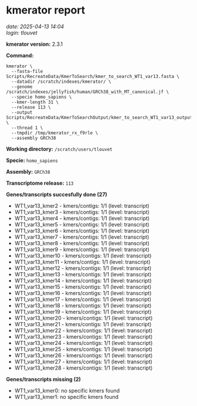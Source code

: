# kmerator report
*date: 2025-04-13 14:04*  
*login: tlouvet*

**kmerator version:** 2.3.1

**Command:**

```
kmerator \
  --fasta-file Scripts/RecreateData/KmerToSearch/kmer_to_search_WT1_var13.fasta \
  --datadir /scratch/indexes/kmerator/ \
  --genome /scratch/indexes/jellyfish/human/GRCh38_with_MT_canonical.jf \
  --specie homo_sapiens \
  --kmer-length 31 \
  --release 113 \
  --output Scripts/RecreateData/KmerToSearchOutput/kmer_to_search_WT1_var13_output \
  --thread 1 \
  --tmpdir /tmp/kmerator_rx_f9rle \
  --assembly GRCh38
```

**Working directory:** `/scratch/users/tlouvet`

**Specie:** `homo_sapiens`

**Assembly:** `GRCh38`

**Transcriptome release:** `113`

**Genes/transcripts succesfully done (27)**

- WT1_var13_kmer2 - kmers/contigs: 1/1 (level: transcript)
- WT1_var13_kmer3 - kmers/contigs: 1/1 (level: transcript)
- WT1_var13_kmer4 - kmers/contigs: 1/1 (level: transcript)
- WT1_var13_kmer5 - kmers/contigs: 1/1 (level: transcript)
- WT1_var13_kmer6 - kmers/contigs: 1/1 (level: transcript)
- WT1_var13_kmer7 - kmers/contigs: 1/1 (level: transcript)
- WT1_var13_kmer8 - kmers/contigs: 1/1 (level: transcript)
- WT1_var13_kmer9 - kmers/contigs: 1/1 (level: transcript)
- WT1_var13_kmer10 - kmers/contigs: 1/1 (level: transcript)
- WT1_var13_kmer11 - kmers/contigs: 1/1 (level: transcript)
- WT1_var13_kmer12 - kmers/contigs: 1/1 (level: transcript)
- WT1_var13_kmer13 - kmers/contigs: 1/1 (level: transcript)
- WT1_var13_kmer14 - kmers/contigs: 1/1 (level: transcript)
- WT1_var13_kmer15 - kmers/contigs: 1/1 (level: transcript)
- WT1_var13_kmer16 - kmers/contigs: 1/1 (level: transcript)
- WT1_var13_kmer17 - kmers/contigs: 1/1 (level: transcript)
- WT1_var13_kmer18 - kmers/contigs: 1/1 (level: transcript)
- WT1_var13_kmer19 - kmers/contigs: 1/1 (level: transcript)
- WT1_var13_kmer20 - kmers/contigs: 1/1 (level: transcript)
- WT1_var13_kmer21 - kmers/contigs: 1/1 (level: transcript)
- WT1_var13_kmer22 - kmers/contigs: 1/1 (level: transcript)
- WT1_var13_kmer23 - kmers/contigs: 1/1 (level: transcript)
- WT1_var13_kmer24 - kmers/contigs: 1/1 (level: transcript)
- WT1_var13_kmer25 - kmers/contigs: 1/1 (level: transcript)
- WT1_var13_kmer26 - kmers/contigs: 1/1 (level: transcript)
- WT1_var13_kmer27 - kmers/contigs: 1/1 (level: transcript)
- WT1_var13_kmer28 - kmers/contigs: 1/1 (level: transcript)


**Genes/transcripts missing (2)**

- WT1_var13_kmer0: no specific kmers found
- WT1_var13_kmer1: no specific kmers found

